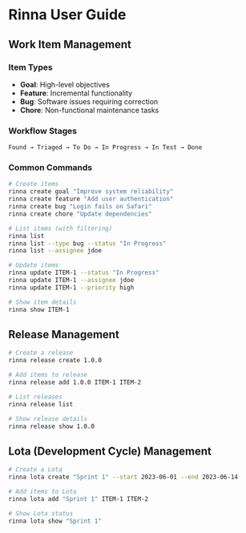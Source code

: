 # Rinna User Guide

## Work Item Management

### Item Types

- **Goal**: High-level objectives
- **Feature**: Incremental functionality
- **Bug**: Software issues requiring correction
- **Chore**: Non-functional maintenance tasks

### Workflow Stages

```
Found → Triaged → To Do → In Progress → In Test → Done
```

### Common Commands

```bash
# Create items
rinna create goal "Improve system reliability"
rinna create feature "Add user authentication"
rinna create bug "Login fails on Safari"
rinna create chore "Update dependencies"

# List items (with filtering)
rinna list
rinna list --type bug --status "In Progress"
rinna list --assignee jdoe

# Update items
rinna update ITEM-1 --status "In Progress"
rinna update ITEM-1 --assignee jdoe
rinna update ITEM-1 --priority high

# Show item details
rinna show ITEM-1
```

## Release Management

```bash
# Create a release
rinna release create 1.0.0

# Add items to release
rinna release add 1.0.0 ITEM-1 ITEM-2

# List releases
rinna release list

# Show release details
rinna release show 1.0.0
```

## Lota (Development Cycle) Management

```bash
# Create a Lota
rinna lota create "Sprint 1" --start 2023-06-01 --end 2023-06-14

# Add items to Lota
rinna lota add "Sprint 1" ITEM-1 ITEM-2

# Show Lota status
rinna lota show "Sprint 1"
```